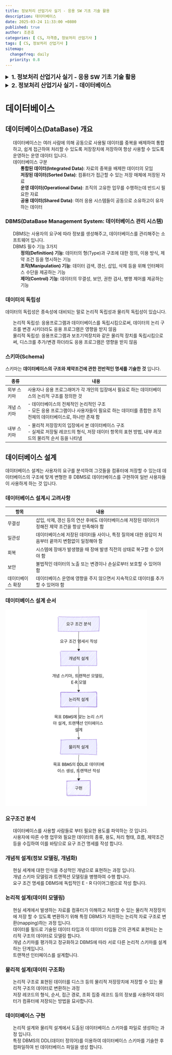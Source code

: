 ```yaml
---
title: 정보처리 산업기사 실기 - 응용 SW 기초 기술 활용
description: 데이터베이스
date: 2025-03-24 11:33:00 +0800
published: true
author: 조준호
categories: [ CS, 자격증, 정보처리 산업기사 ]
tags: [ CS, 정보처리 산업기사 ]
sitemap:
  changefreq: daily
  priority: 0.8
---
```


<style>
  summary {
    cursor: pointer;
    font-size: 18px;
    font-weight: bold;
  }
  li {
    list-style: none;
  }
</style>
<details>
  <summary>1. 정보처리 산업기사 실기 - 응용 SW 기초 기술 활용</summary>
  <ul>
    <li><a href="https://whwnsgh0258.github.io/posts/27">1-1. 운영체제의 개념</a></li>
    <li><a href="https://whwnsgh0258.github.io/posts/28">1-2. 스케줄링</a></li>
  </ul>
</details>
<details>
  <summary>2. 정보처리 산업기사 실기 - 데이터베이스</summary>
  <ul>
    <li><a href="https://whwnsgh0258.github.io/posts/29">2-1. 데이터베이스</a></li>
  </ul>
</details>

# 데이터베이스

## 데이터베이스(DataBase) 개요

- 데이터베이스는 여러 사람에 의해 공동으로 사용될 데이터를 중복을 배제하여 통합하고, 쉽게 접근하여 처리할 수 있도록 저장장치에 저장하여 항상 사용할 수 있도록 운영하는 운영
  데이터 입니다.
- 데이터베이스 구분
  - **통합된 데이터(Integrated Data)**: 자료의 중복을 배제한 데이터의 모임
  - **저장된 데이터(Sorted Data)**: 컴퓨터가 접근할 수 있는 저장 매체에 저장된 자료
  - **운영 데이터(Operational Data)**: 조직의 고유한 업무를 수행하는데 반드시 필요한 자료
  - **공용 데이터(Shared Data)**: 여러 응용 시스템들이 공동으로 소유하고이 유자하는 데이터

### DBMS(DataBase Management System: 데이터베이스 관리 시스템)

- DBMS는 사용자의 요구에 따라 정보를 생성해주고, 데이터베이스를 관리해주는 소프트웨어 입니다.
- DBMS 필수 기능 3가지
  - **정의(Definition) 기능**: 데이터의 형(Type)과 구조에 대한 정의, 이용 방식, 제약 조건 등을 명시하는 기능
  - **조작(Manipulation) 기능**: 데이터 검색, 갱신, 삽입, 삭제 등을 위해 인터페이스 수단을 제공하는 기능
  - **제어(Control) 기능**: 데이터의 무결성, 보안, 권한 검사, 병행 제어를 제공하는 기능

### 데이터의 독립성

데이터의 독립성은 종속성에 대비되는 말로 논리적 독립성과 물리적 독립성이 있습니다.

- 논리적 독립성: 응용프로그램과 데이터베이스를 독립시킴으로써, 데이터의 논리 구조를 변경 시키더라도 응용 프로그램은 영향을 받지 않음
- 물리적 독립성: 응용프로그램과 보조기억장치와 같은 물리적 장치를 독립시킴으로써, 디스크를 추가/변경 하더라도 응용 프로그램은 영향을 받지 않음

### 스키마(Schema)

스키마는 **데이터베이스의 구조와 제약조건에 관한 전반적인 명세를 기술한 것** 입니다.

| 종류     | 내용                                                                                           |
|--------|----------------------------------------------------------------------------------------------|
| 외부 스키마 | 사용자나 응용 프로그래머가 각 개인의 입장에서 필요로 하는 데이터베이스의 논리적 구조를 정의한 것                                       |
| 개념 스키마 | - 데이터베이스의 전체적인 논리적인 구조<br/>- 모든 응용 프로그램이나 사용자들이 필요로 하는 데이터를 종합한 조직 전체의 데이터베이스로, 하나만 존재 함     |
| 내부 스키마 | - 물리적 저장장치의 입장에서 본 데이터베이스 구조<br/> - 실제로 저장될 레코드의 형식, 저장 데이터 항목의 표현 방법, 내부 레코드의 물리적 순서 등을 나타냄 |

## 데이터베이스 설계

데이터베이스 설계는 사용자의 요구를 분석하여 그것들을 컴퓨터에 저장할 수 있는데 데이터베이스의 구조에 맞게 변형한 후 DBMS로 데이터베이스를 구현하여 일반 사용자들이 사용하게
하는 것 입니다.

### 데이터베이스 설계시 고려사항

| 항목        | 내용                                                         |
|-----------|------------------------------------------------------------|
| 무결성       | 삽입, 삭제, 갱신 등의 연산 후에도 데이터베이스에 저장된 데이터가 정해진 제약 조건을 항상 만족해야 함 |
| 일관성       | 데이터베이스에 저장된 데이터들 사이나, 특정 질의에 대한 응답이 처음부터 끝까지 변함없이 일정해야 함   |
| 회복        | 시스템에 장애가 발생했을 때 장애 발생 직전의 상태로 복구할 수 있어야 함                  |
| 보안        | 불법적인 데이터의 노출 또는 변경이나 손실로부터 보호할 수 있어야 함                     |
| 데이터베이스 확장 | 데이터베이스 운영에 영향을 주지 않으면서 지속적으로 데이터를 추가할 수 있어야 함              |

### 데이터베이스 설계 순서

![데이터베이스_설계_순서](/assets/img/postImg/03:24/dataBaseFlowchart.png)

### 요구조건 분석

- 데이터베이스를 사용할 사람들로 부터 필요한 용도를 파악하는 것 입니다.
- 사용자에 따른 수행 업무와 필요한 데이터의 종류, 용도, 처리 형태, 흐름, 제약조건 등을 수집하여 이를 바탕으로 요구 조건 명세를 작성 합니다.

### 개념적 설계(정보 모델링, 개념화)

- 현실 세계에 대한 인식을 추상적인 개념으로 표현하는 과정 입니다.
- 개념 스키마 모델링과 트랜잭션 모델링을 병행하여 수행 합니다.
- 요구 조건 명세를 DBMS에 독립적인 E - R 다이어그램으로 작성 합니다.

### 논리적 설계(데이터 모델링)

- 현실 세계에서 발생하는 자료를 컴퓨터가 이해하고 처리할 수 있는 물리적 저장장치에 저장 할 수 있도록 변환하기 위해 특정 DBMS가 지원하는 논리적 자료 구조로 변환(mapping)하는 과정 입니다.
- 데이터를 필드로 기술된 데이터 타입과 이 데이터 타입들 간의 관계로 표현되는 논리적 구조의 데이터로 모델링 합니다.
- 개념 스키마를 평가하고 정규화하고 DBMS에 따라 서로 다른 논리적 스키마를 설계하는 단계입니다.
- 트랜잭션 인터페이스를 설계합니다.

### 물리적 설계(데이터 구조화)

- 논리적 구조로 표현된 데이터를 디스크 등의 물리적 저장장치에 저장할 수 있는 물리적 구조의 데이터로 변환하는 과정
- 저장 레코드의 형식, 순서, 접근 경로, 조회 집중 레코드 등의 정보를 사용하여 데이터가 컴퓨터에 저장되는 방법을 묘사합니다.

### 데이터베이스 구현

- 논리적 설계와 물리적 설계에서 도출된 데이터베이스 스키마를 파일로 생성하는 과정 입니다.
- 특정 DBMS의 DDL(데이터 정의어)를 이용하여 데이터베이스 스키마를 기술한 후 컴파일하여 빈 데이터베이스 파일을 생성 합니다.

